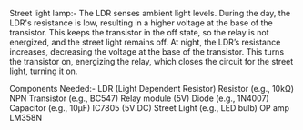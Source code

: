 Street light lamp:-  The LDR senses ambient light levels. During the day, the LDR's resistance is low, resulting in a higher voltage at the base of the transistor. This keeps the transistor in the off state, so the relay is not energized, and the street light remains off. At night, the LDR’s resistance increases, decreasing the voltage at the base of the transistor. This turns the transistor on, energizing the relay, which closes the circuit for the street light, turning it on.

Components Needed:-
LDR (Light Dependent Resistor)
Resistor (e.g., 10kΩ)
NPN Transistor (e.g., BC547)
Relay module (5V)
Diode (e.g., 1N4007)
Capacitor (e.g., 10µF)
IC7805 (5V DC)
Street Light (e.g., LED bulb)
OP amp LM358N
